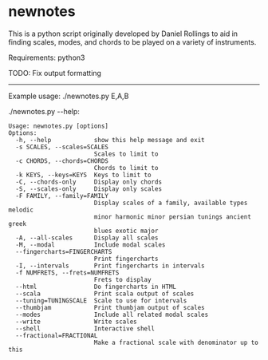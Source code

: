 # newnotes

This is a python script originally developed by Daniel Rollings to aid in finding scales, modes, and chords to be played on a variety of instruments.

Requirements: python3

TODO:
Fix output formatting

------------------------------------------

Example usage: ./newnotes.py E,A,B

./newnotes.py --help:
```
Usage: newnotes.py [options]
Options:
  -h, --help            show this help message and exit
  -s SCALES, --scales=SCALES
                        Scales to limit to
  -c CHORDS, --chords=CHORDS
                        Chords to limit to
  -k KEYS, --keys=KEYS  Keys to limit to
  -C, --chords-only     Display only chords
  -S, --scales-only     Display only scales
  -F FAMILY, --family=FAMILY
                        Display scales of a family, available types melodic
                        minor harmonic minor persian tunings ancient greek
                        blues exotic major
  -A, --all-scales      Display all scales
  -M, --modal           Include modal scales
  --fingercharts=FINGERCHARTS
                        Print fingercharts
  -I, --intervals       Print fingercharts in intervals
  -f NUMFRETS, --frets=NUMFRETS
                        Frets to display
  --html                Do fingercharts in HTML
  --scala               Print scala output of scales
  --tuning=TUNINGSCALE  Scale to use for intervals
  --thumbjam            Print thumbjam output of scales
  --modes               Include all related modal scales
  --write               Write scales
  --shell               Interactive shell
  --fractional=FRACTIONAL
                        Make a fractional scale with denominator up to this
```
